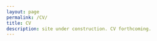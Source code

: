 ```yaml
---
layout: page
permalink: /CV/
title: CV
description: site under construction. CV forthcoming.
---
```



